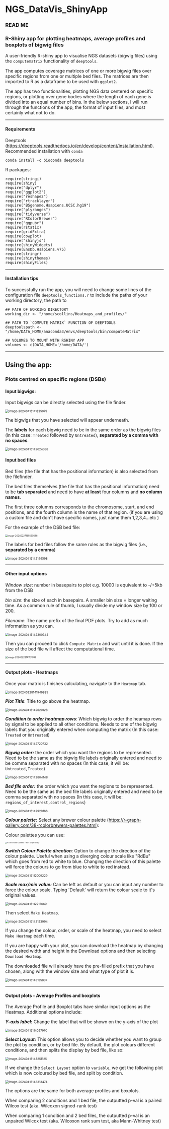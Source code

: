 # NGS_DataVis_ShinyApp

### READ ME 

### R-Shiny app for plotting heatmaps, average profiles and boxplots of bigwig files

A user-friendly R-shiny app to visualise NGS datasets (bigwig files) using the ```computematrix``` functionality of ```deeptools```.

The app computes coverage matrices of  one or more bigwig files over specific regions from one or multiple bed files. The matrices are then imported to R as a dataframe to be used with ``ggplot2``.

The app has two functionalities, plotting NGS data centered on specific regions, or plotting over gene bodies where the length of each gene is divided into an equal number of bins. In the below sections, I will run through the functions of the app, the format of input files, and most certainly what not to do.



-----------------------------------------------------------------------

#### Requirements 

Deeptools (https://deeptools.readthedocs.io/en/develop/content/installation.html). Recommended installation with ```conda```

```
conda install -c bioconda deeptools
```



R packages:

``` 
require(stringi)
require(shiny)
require("dplyr")
require("ggplot2")
require("reshape2")
require("rtracklayer")
require("BSgenome.Hsapiens.UCSC.hg19")
require("plyranges")
require("tidyverse")
require("RColorBrewer")
require("ggpubr")
require(rstatix)
require(gridExtra)
require(cowplot)
require("shinyjs")
require(shinyWidgets)
require(EnsDb.Hsapiens.v75)
require(stringr)
require(shinythemes)
require(shinyFiles)
```



---------------------------------------------------------------------------------------------------------------

#### Installation tips

To successfully run the app, you will need to change some lines of the configuration file ```deeptools_functions.r``` to include the paths of your working directory, the path to 

```
## PATH OF WORKING DIRECTORY
working_dir <- "/home/scollins/Heatmaps_and_profiles/"
```

```
## PATH TO `COMPUTE MATRIX` FUNCTION OF DEEPTOOLS
deeptoolspath <- "/home/DATA_HOME/anaconda3/envs/deeptools/bin/computeMatrix"
```

```
## VOLUMES TO MOUNT WITH RSHINY APP 
volumes <- c(DATA_HOME='/home/DATA/')
```





-------------------------------------------

## Using the app:

### Plots centred on specific regions (DSBs)

#### Input bigwigs:

Input bigwigs can be directly selected using the file finder.

<img src="/home/scollins/.config/Typora/typora-user-images/image-20240415141825075.png" alt="image-20240415141825075" style="zoom:67%;" />

The bigwigs that you have selected will appear underneath.

The **labels** for each bigwig need to be in the same order as the bigwig files (in this case: ```Treated``` followed by ```Untreated```), **separated by a comma with no spaces**.



<img src="/home/scollins/.config/Typora/typora-user-images/image-20240415142024388.png" alt="image-20240415142024388" style="zoom:67%;" />



#### Input bed files

Bed files (the file that has the positional information) is also selected from the filefinder.

The bed files themselves (the file that has the positional information) need to be **tab separated** and need to have **at least** four columns and **no column names**.

The first three columns corresponds to the chromosome, start, and end positions, and the fourth column is the name of that region. (if you are using a custom file and don't have specific names, just name them 1,2,3,4...etc )

For the example of the DSB bed file:

<img src="/home/scollins/.config/Typora/typora-user-images/image-20240227165530586.png" alt="image-20240227165530586" style="zoom:50%;" />



The labels for bed files follow the same rules as the bigwig files (i.e., **separated by a comma**)

<img src="/home/scollins/.config/Typora/typora-user-images/image-20240415142149598.png" alt="image-20240415142149598" style="zoom:67%;" />

---------------------------------------------------------------------



#### Other input options

*Window size*: number in basepairs to plot e.g. 10000 is equivalent to -/+5kb from the DSB

*bin size*: the size of each in basepairs. A smaller bin size = longer waiting time. As a common rule of thumb, I usually divide my window size by 100 or 200.

*Filename*: The name prefix of the final PDF plots. Try to add as much information as you can.

<img src="/home/scollins/.config/Typora/typora-user-images/image-20240415142300345.png" alt="image-20240415142300345" style="zoom:67%;" />

Then you can proceed to click ```Compute Matrix``` and wait until it is done. If the size of the bed file will affect the computational time. 

<img src="/home/scollins/.config/Typora/typora-user-images/image-20240228141131918.png" alt="image-20240228141131918" style="zoom:50%;" />

-----------------------------------------





#### Output plots - Heatmaps

Once your matrix is finishes calculating, navigate to the ```Heatmap``` tab.

<img src="/home/scollins/.config/Typora/typora-user-images/image-20240228141949885.png" alt="image-20240228141949885" style="zoom: 67%;" />

***Plot Title***: Title to go above the heatmap.

<img src="/home/scollins/.config/Typora/typora-user-images/image-20240415142620128.png" alt="image-20240415142620128" style="zoom:67%;" />

***Condition to order heatmap rows***: Which bigwig to order the heamap rows by signal to be applied to all other conditions. Needs to one of the bigwig labels that you originally entered when computing the matrix (In this case: ```Treated``` or ```Untreated```)

<img src="/home/scollins/.config/Typora/typora-user-images/image-20240415142720732.png" alt="image-20240415142720732" style="zoom:67%;" />

***Bigwig order:*** the order which you want the regions to be represented.  Need to be the same as the bigwig file labels originally entered and need to be comma separated with no spaces (In this case, it will be: ```Untreated,Treated```)

<img src="/home/scollins/.config/Typora/typora-user-images/image-20240415142804148.png" alt="image-20240415142804148" style="zoom:67%;" />

***Bed file order:*** the order which you want the regions to be represented. Need to be the same as the bed file labels originally entered and need to be comma separated with no spaces (In this case, it will be: ```regions_of_interest,control_regions```)

<img src="/home/scollins/.config/Typora/typora-user-images/image-20240415142920166.png" alt="image-20240415142920166" style="zoom:67%;" />

***Colour palette:*** Select any brewer colour palette (https://r-graph-gallery.com/38-rcolorbrewers-palettes.html):

Colour palettes you can use:

<img src="https://r-graph-gallery.com/38-rcolorbrewers-palettes_files/figure-html/thecode-1.png" alt="R Color Brewer's palettes – the R Graph Gallery" style="zoom: 33%;" />



***Switch Colour Palette direction***: Option to change the direction of the colour palette. Useful when using a diverging colour scale like "RdBu" which goes from red to white to blue. Changing the direction of this palette will force the colours to go from blue to white to red instead.

<img src="/home/scollins/.config/Typora/typora-user-images/image-20240415112009229.png" alt="image-20240415112009229" style="zoom:67%;" />



***Scale max/min value:*** Can be left as default or you can input any number to force the colour scale. Typing 'Default' will return the colour scale to it's original values.

<img src="/home/scollins/.config/Typora/typora-user-images/image-20240415112217069.png" alt="image-20240415112217069" style="zoom:67%;" />



Then select ```Make Heatmap```.

<img src="/home/scollins/.config/Typora/typora-user-images/image-20240415143123994.png" alt="image-20240415143123994" style="zoom:67%;" />



If you change the colour, order, or scale of the heatmap, you need to select ```Make Heatmap``` each time.

If you are happy with your plot, you can download the heatmap by changing the desired width and height in the Download options and then selecting ```Download Heatmap```.

The downloaded file will already have the pre-filled prefix that you have chosen, along with the window size and what type of plot it is.

<img src="/home/scollins/.config/Typora/typora-user-images/image-20240415143155837.png" alt="image-20240415143155837" style="zoom:67%;" />

-------------------------------------------



#### Output plots - Average Profiles and boxplots

The Average Profile and Boxplot tabs have similar input options as the Heatmap. Additional options include:

***Y-axis label:*** Change the label that will be shown on the y-axis of the plot

<img src="/home/scollins/.config/Typora/typora-user-images/image-20240415114027970.png" alt="image-20240415114027970" style="zoom:67%;" />

***Select Layout:*** This option allows you to decide whether you want to group the plot by condition, or by bed file. By default, the plot colours different conditions, and then splits the display by bed file, like so:

<img src="/home/scollins/.config/Typora/typora-user-images/image-20240415143251125.png" alt="image-20240415143251125" style="zoom:67%;" />



If we change the ```Select Layout``` option to ```variable```, we get the following plot which is now coloured by bed file, and split by condition.



<img src="/home/scollins/.config/Typora/typora-user-images/image-20240415143313474.png" alt="image-20240415143313474" style="zoom:67%;" />





The options are the same for both average profiles and boxplots.

When comparing 2 conditions and 1 bed file, the outputted p-val is a paired Wilcox test (aka. Wilcoxon signed-rank test)

When comparing 1 condition and 2 bed files, the outputted p-val is an unpaired Wilcox test (aka. Wilcoxon rank sum test, aka Mann-Whitney test)
